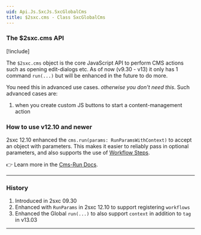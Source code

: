 ```yaml
---
uid: Api.Js.SxcJs.SxcGlobalCms
title: $2sxc.cms - Class SxcGlobalCms
---
```


### The $2sxc.cms API

[!include[](~/pages/basics/stack/_shared-float-summary.md)]
<style>.context-box-summary .edit-custom { visibility: visible; } </style>


The `$2sxc.cms` object is the core JavaScript API to perform CMS actions such as opening edit-dialogs etc. As of now (v9.30 - v13) it only has 1 command `run(...)` but will be enhanced in the future to do more.

You need this in advanced use cases. _otherwise you don't need this_. Such advanced cases are:

1. when you create custom JS buttons to start a content-management action

### How to use v12.10 and newer

2sxc 12.10 enhanced the `cms.run(params: RunParamsWithContext)` to accept an object with parameters. 
This makes it easier to reliably pass in optional parameters, and also supports the use of [Workflow Steps](xref:JsCode.Toolbars.Workflows).

👉 Learn more in the [Cms-Run Docs](xref:JsCode.2sxcApi.Cms.Run).

---

### History

1. Introduced in 2sxc 09.30
1. Enhanced with `RunParams` in 2sxc 12.10 to support registering `workflows`
1. Enhanced the Global `run(...)` to also support `context` in addition to `tag` in v13.03

---